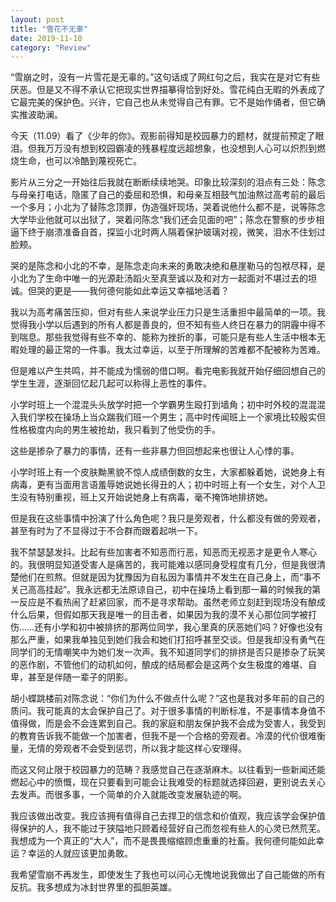 ```yaml
---
layout: post
title: "雪花不无辜"
date: 2019-11-10
category: "Review"
---
```


“雪崩之时，没有一片雪花是无辜的。”这句话成了网红句之后，我实在是对它有些厌恶。但是又不得不承认它把现实世界描摹得恰到好处。雪花纯白无暇的外表成了它最完美的保护色。兴许，它自己也从未觉得自己有罪。它不是始作俑者，但它确实推波助澜。

今天（11.09）看了《少年的你》。观影前得知是校园暴力的题材，就提前预定了眼泪。但我万万没有想到校园霸凌的残暴程度远超想象，也没想到人心可以炽烈到燃烧生命，也可以冷酷到蔑视死亡。
<!--more-->

影片从三分之一开始往后我就在断断续续地哭。印象比较深刻的泪点有三处：陈念与母亲打电话，隐匿了自己的委屈和恐惧，和母亲互相鼓气加油熬过高考前的最后一个多月；小北为了替陈念顶罪，伪造强奸现场，哭着说他什么都不是，说等陈念大学毕业他就可以出狱了，哭着问陈念“我们还会见面的吧”；陈念在警察的步步相逼下终于崩溃准备自首，探监小北时两人隔着保护玻璃对视，微笑，泪水不住划过脸颊。

哭的是陈念和小北的不幸，是陈念走向未来的勇敢决绝和悬崖勒马的包袱尽释，是小北为了生命中唯一的光源赴汤蹈火至真至诚以及和对方一起面对不堪过去的坦诚。但哭的更是——我何德何能如此幸运又幸福地活着？

我以为高考痛苦压抑，但对有些人来说学业压力只是生活重担中最简单的一项。我觉得我小学以后遇到的所有人都是善良的，但不知有些人终日在暴力的阴霾中得不到喘息。那些我觉得有些不幸的、能称为挫折的事，可能只是有些人生活中根本无暇处理的最正常的一件事。我太过幸运，以至于所理解的苦难都不配被称为苦难。

但是难以产生共鸣，并不能成为懦弱的借口啊。看完电影我就开始仔细回想自己的学生生涯，逐渐回忆起几起可以称得上恶性的事件。

小学时班上一个混混头头放学时把一个学霸男生殴打到墙角；初中时外校的混混混入我们学校在操场上当众踹我们班一个男生；高中时传闻班上一个家境比较殷实但性格极度内向的男生被抢劫，我只看到了他受伤的手。

这些是掺杂了暴力的事情，还有一些非暴力但回想起来也很让人心悸的事。

小学时班上有一个皮肤黝黑貌不惊人成绩倒数的女生，大家都躲着她，说她身上有病毒，更有当面用言语羞辱她说她长得丑的人；初中时班上有一个女生，对个人卫生没有特别重视，班上又开始说她身上有病毒，毫不掩饰地排挤她。

但是我在这些事情中扮演了什么角色呢？我只是旁观者，什么都没有做的旁观者，甚至有时为了不显得过于不合群而跟着起哄一下。

我不禁瑟瑟发抖。比起有些加害者不知恶而行恶，知恶而无视恶才是更令人寒心的。我很明显知道受害人是痛苦的，我可能难以感同身受程度有几分，但是我很清楚他们在煎熬。但就是因为犹豫因为自私因为事情并不发生在自己身上，而“事不关己高高挂起”。我永远都无法原谅自己，初中在操场上看到那一幕的时候我的第一反应是不看热闹了赶紧回家，而不是寻求帮助。虽然老师立刻赶到现场没有酿成什么后果，但假如那天我是唯一的目击者，如果因为我的漠不关心那位同学被打伤……还有小学和初中被排挤的那两位同学，我心里真的厌恶她们吗？好像也没有那么严重，如果我单独见到她们我会和她们打招呼甚至交谈。但是我却没有勇气在同学们的无情嘲笑中为她们发一次声。我不知道同学们的排挤是否只是掺杂了玩笑的恶作剧，不管他们的动机如何，酿成的结局都会是这两个女生极度的难堪、自卑，甚至是伴随一辈子的阴影。

胡小蝶跳楼前对陈念说：“你们为什么不做点什么呢？”这也是我对多年前的自己的质问。我可能真的太会保护自己了。对于很多事情的判断标准，不是事情本身值不值得做，而是会不会连累到自己。我的家庭和朋友保护我不会成为受害人，我受到的教育告诉我不能做一个加害者，但我不是一个合格的旁观者。冷漠的代价很难衡量，无情的旁观者不会受到惩罚，所以我才能这样心安理得。

而这又何止限于校园暴力的范畴？我感觉自己在逐渐麻木。以往看到一些新闻还能燃起心中的愤慨，现在只要看到可能会让我难受的标题就选择回避，更别说去关心去发声。而很多事，一个简单的介入就能改变发展轨迹的啊。

我应该做出改变。我应该拥有值得自己去捍卫的信念和价值观，我应该学会保护值得保护的人，我不能过于狭隘地只顾着经营好自己而忽视有些人的心灵已然荒芜。我想成为一个真正的“大人”，而不是畏畏缩缩顾虑重重的社畜。我何德何能如此幸运？幸运的人就应该更加勇敢。

我希望雪崩不再发生，即使发生了我也可以问心无愧地说我做出了自己能做的所有反抗。我多想成为冰封世界里的孤胆英雄。
